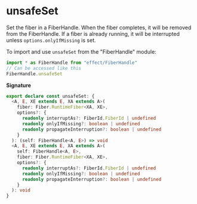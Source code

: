 # unsafeSet

Set the fiber in a FiberHandle. When the fiber completes, it will be removed from the FiberHandle.
If a fiber is already running, it will be interrupted unless `options.onlyIfMissing` is set.

To import and use `unsafeSet` from the "FiberHandle" module:

```ts
import * as FiberHandle from "effect/FiberHandle"
// Can be accessed like this
FiberHandle.unsafeSet
```

**Signature**

```ts
export declare const unsafeSet: {
  <A, E, XE extends E, XA extends A>(
    fiber: Fiber.RuntimeFiber<XA, XE>,
    options?: {
      readonly interruptAs?: FiberId.FiberId | undefined
      readonly onlyIfMissing?: boolean | undefined
      readonly propagateInterruption?: boolean | undefined
    }
  ): (self: FiberHandle<A, E>) => void
  <A, E, XE extends E, XA extends A>(
    self: FiberHandle<A, E>,
    fiber: Fiber.RuntimeFiber<XA, XE>,
    options?: {
      readonly interruptAs?: FiberId.FiberId | undefined
      readonly onlyIfMissing?: boolean | undefined
      readonly propagateInterruption?: boolean | undefined
    }
  ): void
}
```
